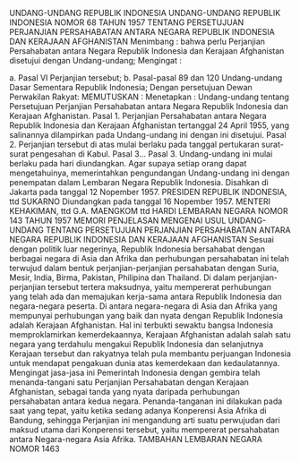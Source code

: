  UNDANG-UNDANG REPUBLIK INDONESIA UNDANG-UNDANG REPUBLIK INDONESIA NOMOR 68 TAHUN 1957 TENTANG PERSETUJUAN PERJANJIAN PERSAHABATAN ANTARA NEGARA REPUBLIK INDONESIA DAN KERAJAAN AFGHANISTAN
Menimbang :
 bahwa perlu Perjanjian Persahabatan antara Negara Republik Indonesia dan Kerajaan Afghanistan disetujui dengan Undang-undang;
Mengingat :

a. Pasal VI Perjanjian tersebut;
b. Pasal-pasal 89 dan 120 Undang-undang Dasar Sementara Republik Indonesia; Dengan persetujuan Dewan Perwakilan Rakyat:
MEMUTUSKAN :
 Menetapkan : Undang-undang tentang Persetujuan Perjanjian Persahabatan antara Negara Republik Indonesia dan Kerajaan Afghanistan. Pasal 1. Perjanjian Persahabatan antara Negara Republik Indonesia dan Kerajaan Afghanistan tertanggal 24 April 1955, yang salinannya dilampirkan pada Undang-undang ini dengan ini disetujui. Pasal 2. Perjanjian tersebut di atas mulai berlaku pada tanggal pertukaran surat- surat pengesahan di Kabul. Pasal 3… Pasal 3. Undang-undang ini mulai berlaku pada hari diundangkan. Agar supaya setiap orang dapat mengetahuinya, memerintahkan pengundangan Undang-undang ini dengan penempatan dalam Lembaran Negara Republik Indonesia. Disahkan di Jakarta pada tanggal 12 Nopember 1957. PRESIDEN REPUBLIK INDONESIA, ttd SUKARNO Diundangkan pada tanggal 16 Nopember 1957. MENTERI KEHAKIMAN, ttd G.A. MAENGKOM ttd HARDI LEMBARAN NEGARA NOMOR 143 TAHUN 1957 MEMORI PENJELASAN MENGENAI USUL UNDANG-UNDANG TENTANG PERSETUJUAN PERJANJIAN PERSAHABATAN ANTARA NEGARA REPUBLIK INDONESIA DAN KERAJAAN AFGHANISTAN Sesuai dengan politik luar negerinya, Republik Indonesia bersahabat dengan berbagai negara di Asia dan Afrika dan perhubungan persahabatan ini telah terwujud dalam bentuk perjanjian-perjanjian persahabatan dengan Suria, Mesir, India, Birma, Pakistan, Philipina dan Thailand. Di dalam perjanjian-perjanjian tersebut tertera maksudnya, yaitu mempererat perhubungan yang telah ada dan memajukan kerja-sama antara Republik Indonesia dan negara-negara peserta. Di antara negara-negara di Asia dan Afrika yang mempunyai perhubungan yang baik dan nyata dengan Republik Indonesia adalah Kerajaan Afghanistan. Hal ini terbukti sewaktu bangsa Indonesia memproklamirkan kemerdekaannya, Kerajaan Afghanistan adalah salah satu negara yang terdahulu mengakui Republik Indonesia dan selanjutnya Kerajaan tersebut dan rakyatnya telah pula membantu perjuangan Indonesia untuk mendapat pengakuan dunia atas kemerdekaan dan kedaulatannya. Mengingat jasa-jasa ini Pemerintah Indonesia dengan gembira telah menanda-tangani satu Perjanjian Persahabatan dengan Kerajaan Afghanistan, sebagai tanda yang nyata daripada perhubungan persahabatan antara kedua negara. Penanda-tanganan ini dilakukan pada saat yang tepat, yaitu ketika sedang adanya Konperensi Asia Afrika di Bandung, sehingga Perjanjian ini mengandung arti suatu perwujudan dari maksud utama dari Konperensi tersebut, yaitu mempererat persahabatan antara Negara-negara Asia Afrika. TAMBAHAN LEMBARAN NEGARA NOMOR 1463
